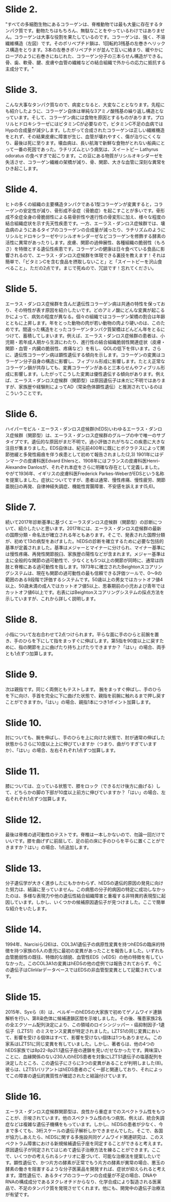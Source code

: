 # Slide 2.
"すべての多細胞生物にあるコラーゲンは、脊椎動物では最も大量に存在するタンパク質です。動物たちはもちろん、無駄なことをやっているわけではありません。コラーゲンは大事な役割を果たしているのです。コラーゲンは、強く、不溶繊維構造（左図）です。そのポリペプチド鎖は、1回転約3残基の左巻きヘリックス構造をとります。3本の左巻きポリペプチドが並んで互いに絡まり、緩やかにロープのように右巻きにねじれた、コラーゲン分子の三本らせん構造ができる。骨、歯、軟骨、腱、皮膚や血管の繊維などの結合組織で外からの応力に抵抗する主成分です。"

# Slide 3.
こんな大事なタンパク質なので、病変となると、大変なこととなります。先程にも紹介したように、コラーゲン自体は単純な3アミノ酸残基の繰り返し構造となっています。そして、コラーゲン病には食物を原因とするものがあります。プロリルヒドロキシラーゼにはビタミンCが必要なので，ビタミンC不足の血病ではHypの合成量が減少します。したがって合成されたコラーゲンは正しい繊維機造をとれず、その結果皮膚に障害が生じ、血管が壊れやすく、傷が治りにくくなり、最後は死に至ります。壊血病は、長い航海で新鮮な食物がとれない船員にとって一番の死因であった。ラチリズムという病気は、スイートピー Lathyrus odoratus の食べすぎで起こります。この豆にある物質がリシルオキシダーゼを失活させ、コラーゲン繊維の架橋が減り、骨、関節、大きな血管に深刻な異常をひき起こします。

# Slide 4.
ヒトの多くの組織の主要構造タンパクである1型コラーゲンが変異すると，コラーゲンの安定性が減り、骨形成不全症（骨脆症）を起こすことが多いです。骨形成不全症全身の骨脆弱性による易骨折性や進行性の骨変形に加え、様々な程度の結合組織症状を示す先天性疾患です。一方、エーラス・ダンロス症候群では、壊血病のようにあるタイプのコラーゲンの合成量が減ったり、ラチリズムのようにリシルヒドロキシラーゼやリシルオキシダーゼなどコラーゲンを修飾する酵素の活性に異常があったりします。皮膚、関節の過伸展性、各種組織の脆弱性（もろさ）を特徴とする遺伝性疾患です。コラーゲンの健康は日々食べている食品に影響されるので、エーラス・ダンロス症候群を体現できる裏技を教えます！それは簡単で、「ビタミンCを含む食品を摂取しないこと」と「スイートピーを沢山食べること」、ただの2点です。まじで死ぬので、冗談です！忘れてください。

# Slide 5.
エーラス・ダンロス症候群を含んだ遺伝性コラーゲン病は共通の特性を保っており、その特性が表す原因を紹介したいです。どのアミノ酸にどんな変異が起こるかによって、病気の程度が異なる。個々の組織ではコラーゲン架橋の割合は年齢とともに上昇します。年をとった動物の肉が若い動物の肉より硬いのは、このためです。間違った構造をとったコラーゲンタンパク質架橋はどんどん年をとるにつけて、蓄積してしまいます。例えば、エーラス・ダンロス症候群の患者は、小児期・若年成人期から生涯にわたり、進行性の結合組織脆弱性関連症状（皮膚・関節・血管・内臓の脆弱性、疼痛など）を有し、QOLの低下を伴います。さらに、遺伝性コラーゲン病は顕性遺伝する傾向を示します。コラーゲンの変異はコラーゲン分子自身の構造に影響し、フィブリル形成に影響します。たとえ正常なコラーゲン鎖が共存しても、変異コラーゲンがあると三本らせんやフィブリル形成に影響します。したがってこうした変異は優性遺伝する傾向があります。例えば、エーラス・ダンロス症候群（関節型）は原因遺伝子は未だに不明ではありますが、家族歴や経験則によってAD（常染色体顕性遺伝）と推測されているのはこういうことです。

# Slide 6.
ハイパーモビル・エーラス・ダンロス症候群(hEDS)いわゆるエーラス・ダンロス症候群（関節型）は、エーラス・ダンロス症候群のグループの中で唯一のサブタイプです。遺伝的な原因がまだ不明で。過小評価されがちなこの疾患に大きな注目が集まりました。EDS自体は、紀元前400年に既にヒポクラテスによって関節弛緩と多発性瘢痕を伴う疾患として初めて報告されました(2,3) 1901年にはデンマークの皮膚科医Edvard Ehlersと、1908年にはフランスの皮膚科医Henri-Alexandre Danlosが、それぞれ本症をさらに明確な存在として定義しました。やがて1936年、イギリスの皮膚科医Frederick Parkes-WeberがEDSという名称を提案しました。症状についてですが、患者は通常、慢性疼痛、慢性疲労、関節亜脱臼の再発、自律神経失調症、機能性胃腸障害、不安感を訴えます(5,6)。

# Slide 7.
続いて2017年診断基準に基づくエーラスダンロス症候群（関節型）の診断について、紹介したいと思います。2017年には、エーラス・ダンロス症候群の最新の国際分類・命名法が確立される年ともあります。そこで、発表された国際分類が、初めて13の病型をあげました。hEDSの診断を確立するために必要な包括的基準が定義されました。基準はメジャーとマイナーに分けられ、マイナー基準には慢性疼痛、再発性関節脱臼、家族歴の陽性などが含まれます。メジャー基準は主に全般的な関節の過可動性で、少なくとも5つ以上の関節が同時に、通常は四肢と脊椎にある過可動性を指します。1973年に確立されたBeightonスコアリングシステムは、現在も関節の過可動性の最も信頼できる評価ツールで、0～9の範囲のある9段階で評価するシステムです。50歳以上の男女ではカットオフ値4以上、50歳未満の成人ではカットオフ値5以上、思春期前の小児および青年ではカットオフ値6以上です。右表にはBeightonスコアリングシステムの採点方法を示していますが、これから詳しく説明します。

# Slide 8.
小指について左右合わせて2点つけられます。平らな面に手のひらと前腕を置き、手のひらを下にして指をまっすぐに伸ばします。第5指を90度以上に戻すために、指の関節を上に曲げたり持ち上げたりできますか？「はい」の場合、両手とも1点ずつ加算します。

# Slide 9.
次は親指です。同じく両側ともテストします。 腕をまっすぐ伸ばし、手のひらを下に向け、手首を完全に下に曲げた状態で、親指を前腕に触れるまで押し戻すことができますか。「はい」の場合、親指1本につき1ポイント加算します。

# Slide 10.
肘についても、腕を伸ばし、手のひらを上に向けた状態で、肘が通常の伸ばした状態からさらに10度以上上に伸びていますか（つまり、曲がりすぎていますか）、「はい」の場合、左右それぞれ1点ずつ加算します。

# Slide 11.
膝については、立っている状態で、膝をロック（できるだけ後方に曲げる）して、どちらかの脚の下部が10度以上前方に伸びていますか？「はい」の場合、左右それぞれ1点ずつ加算します。

# Slide 12.
最後は脊椎の過可動性のテストです。脊椎は一本しかないので、勿論一回だけでいいです。膝を曲げずに前屈して、足の前の床に手のひらを平らに置くことができますか？はい」の場合、1点追加します。

# Slide 13.
分子遺伝学が大きく進歩したにもかかわらず、hEDSの遺伝的原因の発見に向けた努力は、結論に至っていません。この病態の分子的病因の特定に成功しなかったのは、多様な表現力や他の遺伝性結合組織障害と重複する非特異的表現型に起因しています。しかし、いくつかの候補原因遺伝子が見つけました。ここで簡単な紹介をいたします。

# Slide 14.
1994年、Narcisiら(26)は、COL3A1遺伝子の病原性変異を持つhEDSの臨床的特徴を持つ家族の5人の患児に最初の変異があったことを報告しました。いずれも血管脆弱性の既往、特徴的な顔貌、血管性EDS（vEDS）の他の特徴を有していなかった。このCOL3A1の変異はhEDSの他の症例では報告されておらず、今この遺伝子はClinVarデータベースではEDSの非血管型変異として記載されています。

# Slide 15.
2015年、Syxら（8）は、ベルギーのhEDSの大家族で初めてゲノムワイド連鎖解析を行い、第8染色体に候補連鎖区間を示唆しました。その後、罹患家族2名の全エクソーム配列決定により、この領域のロイシンジッパー・癌抑制因子-1遺伝子（LZTS1）のミスセンス変異が特定されました。LZTS1の同じ変異において、影響を受ける個体はすべて、影響を受けない個体は1つもありません。この家系はLZTS1に同じ変異を有していました。しかし、著者らは、他の4つのhEDS家族では8p22-8p21.1遺伝子座の連鎖を見いだせなかったです。興味深いことに、血縁関係のない230人のhEDS患者を対象にLZTS1遺伝子の塩基配列を決定したところ、この遺伝子にさらに3つの変異があることが判明しました(8)。彼らは、LZTS1バリアントはhEDS患者のごく一部と関連しており、それによってこの障害の遺伝的異質性が確認されたと結論付けています。

# Slide 16.
エーラス・ダンロス症候群関節型は、良性から重症までのスペクトラム性をもつことが、示唆されています。他のスペクトラム性のもつ病気、例えば、統合失調症などは複雑な遺伝子機構をもっています。しかし、hEDSの患者が少なく、今まで多くても、3桁スケールの遺伝子解析しかできませんでした。そこで、各国が協力しあえたら、hEDSに関する多施設共同ゲノムワイド関連研究は、このスペクトラム障害における新規候補遺伝子座を同定することができると考えます。原因遺伝子が同定されてはじめて遺伝子治療方法を練ることができます。ここで、いくつかの考えられるシナリオに基づいて、可能な治療法を提案したいです。顕性遺伝で、かつ片方の酵素が正常でもう片方の酵素が異常の場合、悪玉の酵素の働きを阻害するような分子医薬品を開発すれば、症状が抑えられると考えます。潜性遺伝で、あるタイプのコラーゲンの合成量が不足の場合、DNAやRNAの構成成分であるヌクレオチドからなり、化学合成により製造される医薬品で、不足のタンパク質を発現させてくれます。他にも、開発中の遺伝子治療法が有望です。

